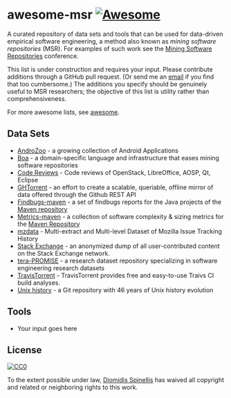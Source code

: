 # awesome-msr [![Awesome](https://cdn.rawgit.com/sindresorhus/awesome/d7305f38d29fed78fa85652e3a63e154dd8e8829/media/badge.svg)](https://github.com/sindresorhus/awesome)
A curated repository of data sets and tools that can be used for data-driven empirical software engineering, a method also known as _mining software repositories_ (MSR). For examples of such work see the [Mining Software Repositories](http://2016.msrconf.org/#/hall-of-fame) conference.


This list is under construction and requires your input. Please contribute additions through a GitHub pull request.  (Or send me an [email](mailto:dds@aueb.gr) if you find that too cumbersome.) The additions you specify should be genuinely useful to MSR researchers; the objective of this list is utility rather than comprehensiveness.

For more awesome lists, see [awesome](https://github.com/sindresorhus/awesome).

## Data Sets
* [AndroZoo](https://androzoo.uni.lu/) - a growing collection of Android Applications
* [Boa](http://boa.cs.iastate.edu/) - a domain-specific language and infrastructure that eases mining software repositories
* [Code Reviews](http://kin-y.github.io/miningReviewRepo/) - Code reviews of OpenStack, LibreOffice, AOSP, Qt, Eclipse
* [GHTorrent](http://ghtorrent.org/) - an effort to create a scalable, queriable, offline mirror of data offered through the Github REST API
* [Findbugs-maven](https://github.com/bkarak/data_msr2015) - a set of findbugs reports for the Java projects of the [Maven repository](https://maven.apache.org)
* [Metrics-maven](https://github.com/bkarak/data_msr2015) - a collection of software complexity & sizing metrics for the [Maven Repository](https://maven.apache.org)
* [mzdata](https://github.com/jxshin/mzdata) -  Multi-extract and Multi-level Dataset of Mozilla Issue Tracking History
* [Stack Exchange](https://archive.org/details/stackexchange) - an anonymized dump of all user-contributed content on the Stack Exchange network.
* [tera-PROMISE](http://openscience.us/repo/) - a research dataset repository specializing in software engineering research datasets
* [TravisTorrent](http://travistorrent.testroots.org) - TravisTorrent provides free and easy-to-use Traivs CI build analyses.
* [Unix history](https://github.com/dspinellis/unix-history-repo) - a Git repository with 46 years of Unix history evolution

## Tools
* Your input goes here


## License

[![CC0](http://mirrors.creativecommons.org/presskit/buttons/88x31/svg/cc-zero.svg)](https://creativecommons.org/publicdomain/zero/1.0/)

To the extent possible under law, [Diomidis Spinellis](http://www.spinellis.gr) has waived all copyright and related or neighboring rights to this work.

